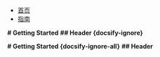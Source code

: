 * [首页](zh-cn/)
* [指南](zh-cn/guide)

**# Getting Started**
**## Header {docsify-ignore}**

**# Getting Started {docsify-ignore-all}**
**## Header**